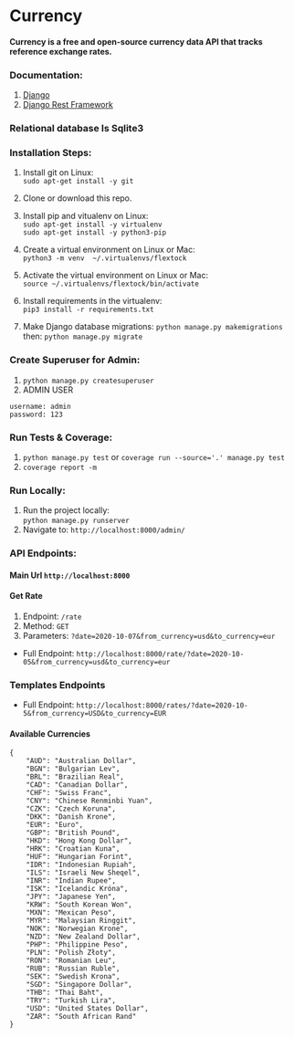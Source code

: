 
# Currency 
#### Currency is a free and open-source currency data API that tracks reference exchange rates.

### Documentation:

1. [Django](https://docs.djangoproject.com/en/2.0/releases/2.0/)
2. [Django Rest Framework](https://www.django-rest-framework.org/)

### Relational database Is Sqlite3

### Installation Steps:
1. Install git on Linux:  
`sudo apt-get install -y git`
2. Clone or download this repo.
3. Install pip and vitualenv on Linux:  
`sudo apt-get install -y virtualenv`  
`sudo apt-get install -y python3-pip`

4. Create a virtual environment on Linux or Mac:  
`python3 -m venv  ~/.virtualenvs/flextock`
5. Activate the virtual environment on Linux or Mac:  
`source ~/.virtualenvs/flextock/bin/activate`

6. Install requirements in the virtualenv:  
`pip3 install -r requirements.txt`
8. Make Django database migrations:
`python manage.py makemigrations`
then: `python manage.py migrate`


### Create Superuser for Admin:
1. `python manage.py createsuperuser`
2. ADMIN USER
```
username: admin
password: 123
```

### Run Tests & Coverage:
1. `python manage.py test` or `coverage run --source='.' manage.py test`
2. `coverage report -m`

### Run Locally:
1. Run the project locally:  
`python manage.py runserver`
2. Navigate to: `http://localhost:8000/admin/`

### API Endpoints:
#### Main Url `http://localhost:8000`
#### Get Rate
1. Endpoint: `/rate`
2. Method: `GET`
3. Parameters: `?date=2020-10-07&from_currency=usd&to_currency=eur`
- Full Endpoint: `http://localhost:8000/rate/?date=2020-10-05&from_currency=usd&to_currency=eur`

### Templates Endpoints
- Full Endpoint: `http://localhost:8000/rates/?date=2020-10-5&from_currency=USD&to_currency=EUR`


#### Available Currencies

```
{
    "AUD": "Australian Dollar",
    "BGN": "Bulgarian Lev",
    "BRL": "Brazilian Real",
    "CAD": "Canadian Dollar",
    "CHF": "Swiss Franc",
    "CNY": "Chinese Renminbi Yuan",
    "CZK": "Czech Koruna",
    "DKK": "Danish Krone",
    "EUR": "Euro",
    "GBP": "British Pound",
    "HKD": "Hong Kong Dollar",
    "HRK": "Croatian Kuna",
    "HUF": "Hungarian Forint",
    "IDR": "Indonesian Rupiah",
    "ILS": "Israeli New Sheqel",
    "INR": "Indian Rupee",
    "ISK": "Icelandic Króna",
    "JPY": "Japanese Yen",
    "KRW": "South Korean Won",
    "MXN": "Mexican Peso",
    "MYR": "Malaysian Ringgit",
    "NOK": "Norwegian Krone",
    "NZD": "New Zealand Dollar",
    "PHP": "Philippine Peso",
    "PLN": "Polish Złoty",
    "RON": "Romanian Leu",
    "RUB": "Russian Ruble",
    "SEK": "Swedish Krona",
    "SGD": "Singapore Dollar",
    "THB": "Thai Baht",
    "TRY": "Turkish Lira",
    "USD": "United States Dollar",
    "ZAR": "South African Rand"
}
```
